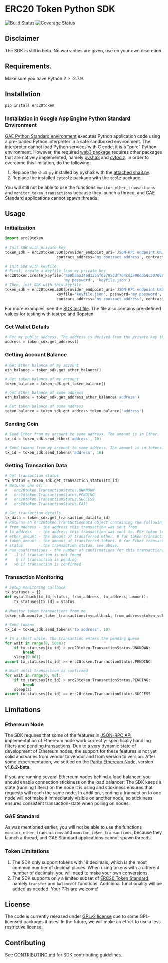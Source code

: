 
# ERC20 Token Python SDK 
[![Build Status](https://travis-ci.org/kinfoundation/erc20token-sdk-python.svg)](https://travis-ci.org/kinfoundation/erc20token-sdk-python) [![Coverage Status](https://codecov.io/gh/kinfoundation/erc20token-sdk-python/branch/master/graph/badge.svg?token=dOvV9K8oFe)](https://codecov.io/gh/kinfoundation/erc20token-sdk-python)

## Disclaimer

The SDK is still in beta. No warranties are given, use on your own discretion.

## Requirements.

Make sure you have Python 2 >=2.7.9.

## Installation 

```sh
pip install erc20token
```

### Installation in Google App Engine Python Standard Environment
[GAE Python Standard environment](https://cloud.google.com/appengine/docs/standard/) executes Python 
application code using a pre-loaded Python interpreter in a safe sandboxed environment. The interpreter cannot 
load Python services with C code; it is a "pure" Python environment. However, the required
[web3 package](https://pypi.python.org/pypi/web3/) requires other packages that are natively implemented, namely
[pysha3](https://pypi.python.org/pypi/pysha3) and [cytoolz](https://pypi.python.org/pypi/cytoolz).
In order to overcome this limitation, do the following:
1. Replace the `sha3.py` installed by pysha3 with the [attached sha3.py](sha3.py.alt).
2. Replace the installed `cytoolz` package with the `toolz` package.

You will still not be able to use the functions `monitor_ether_transactions` and `monitor_token_transactions`
because they launch a thread, and GAE Standard applications cannot spawn threads.


## Usage

### Initialization

```python
import erc20token

# Init SDK with private key
token_sdk = erc20token.SDK(provider_endpoint_uri='JSON-RPC endpoint URI', private_key='my private key',
                       contract_address='my contract address', contract_abi='abi of my contract as json')
                       
# Init SDK with keyfile
# First, create a keyfile from my private key
erc20token.create_keyfile('a60baaa34ed125af0570a3df7d4cd3e80dd5dc5070680573f8de0ecfc1957575', 
                          'my password', 'keyfile.json')
# Then, init SDK with this keyfile
token_sdk = erc20token.SDK(provider_endpoint_uri='JSON-RPC endpoint URI', 
                       keyfile='keyfile.json', password='my password',
                       contract_address='my contract address', contract_abi='abi of my contract as json')
````
For more examples, see the [SDK test file](test/test_sdk.py). The file also contains pre-defined values for testing
with testrpc and Ropsten.


### Get Wallet Details
```python
# Get my public address. The address is derived from the private key the SDK was inited with.
address = token_sdk.get_address()
```

### Getting Account Balance
```python
# Get Ether balance of my account
eth_balance = token_sdk.get_ether_balance()

# Get token balance of my account
token_balance = token_sdk.get_token_balance()

# Get Ether balance of some address
eth_balance = token_sdk.get_address_ether_balance('address')

# Get token balance of some address
token_balance = token_sdk.get_address_token_balance('address')
```

### Sending Coin
```python
# Send Ether from my account to some address. The amount is in Ether.
tx_id = token_sdk.send_ether('address', 10)

# Send tokens from my account to some address. The amount is in tokens.
tx_id = token_sdk.send_tokens('address', 10)
```

### Getting Transaction Data
```python
# Get transaction status
tx_status = token_sdk.get_transaction_status(tx_id)
# Returns one of:
#   erc20token.TransactionStatus.UNKNOWN
#   erc20token.TransactionStatus.PENDING
#   erc20token.TransactionStatus.SUCCESS
#   erc20token.TransactionStatus.FAIL

# Get transaction details
tx_data = token_sdk.get_transaction_data(tx_id)
# Returns an erc20token.TransactionData object containing the following fields:
# from_address - the address this transaction was sent from
# to_address   - the address this transaction was sent to. For token transactions, this is the decoded recipient address.
# ether_amount - the amount of transferred Ether. 0 for token transactions.
# token_amount - the amount of transferred tokens. 0 for Ether transactions.
# status       - the transaction status, see above.
# num_confirmations - the number of confirmations for this transaction:
#   -1 if transaction is not found
#    0 if transaction is pending
#   >0 if transaction is confirmed
```

### Transaction Monitoring
```python
# Setup monitoring callback
tx_statuses = {}
def mycallback(tx_id, status, from_address, to_address, amount):
    tx_statuses[tx_id] = status
  
# Monitor token transactions from me 
token_sdk.monitor_token_transactions(mycallback, from_address=token_sdk.get_address())

# Send tokens
tx_id = token_sdk.send_tokens('to address', 10)

# In a short while, the transaction enters the pending queue
for wait in range(0, 5000):
    if tx_statuses[tx_id] > erc20token.TransactionStatus.UNKNOWN:
        break
    sleep(0.001)
assert tx_statuses[tx_id] >= erc20token.TransactionStatus.PENDING

# Wait until transaction is confirmed 
for wait in range(0, 90):
    if tx_statuses[tx_id] > erc20token.TransactionStatus.PENDING:
        break
    sleep(1)
assert tx_statuses[tx_id] == erc20token.TransactionStatus.SUCCESS
```

## Limitations

### Ethereum Node

The SDK requires that some of the features in [JSON-RPC API](https://github.com/ethereum/wiki/wiki/JSON-RPC) 
implementation of Ethereum node work correctly: specifically handling filters and pending transactions. Due to a very 
dynamic state of development of Ethereum nodes, the support for these features is not yet solid and varies from 
vendor to vendor and from version to version. After some experimentation, we settled on the
[Parity Ethereum Node](https://www.parity.io/), version **v1.8.2-beta**.

If you are running several Ethereum nodes behind a load balancer, you should enable connection stickiness on the 
load balancer: The SDK keeps a state (running filters) on the node it is using and stickiness ensures that requests 
will reach the same node. In addition, sending a transaction to one node will not make it immediately visible on 
another node, so stickiness ensures consistent transaction-state when polling on nodes.

### GAE Standard

As was mentioned earlier, you will not be able to use the functions `monitor_ether_transactions` and 
`monitor_token_transactions`, because they launch a thread, and GAE Standard applications cannot spawn threads.

### Token Limitations

1. The SDK only support tokens with 18 decimals, which is the most common number of decimal places. When using tokens
with a different number of decimals, you will need to make your own conversions.
2. The SDK supports only a limited subset of [ERC20 Token Standard](https://theethereum.wiki/w/index.php/ERC20_Token_Standard),
namely `transfer` and `balanceOf` functions. Additional functionality will be added as needed. Your PRs are welcome!

## License
The code is currently released under [GPLv2 license](LICENSE) due to some GPL-licensed packages it uses. In the 
future, we will make an effort to use a less restrictive license.

## Contributing
See [CONTRIBUTING.md](CONTRIBUTING.md) for SDK contributing guidelines. 

